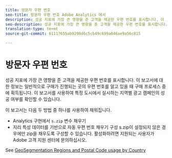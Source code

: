 ```yaml
---
title: 방문자 우편 번호
seo-title: 방문자 우편 번호 Adobe Analytics 에서
description: 성공 지표에 가장 큰 영향을 준 고객을 제공한 우편 번호를 표시합니다. 이 보고서에 대한 정보는 일반적으로 구매가 진행되는 곳의 우편 번호를 알고 있을 때 구매 프로세스 중에 획득됩니다. 이 보고서를 사용하여 특정 도시에서 실시하는 지역별 광고 캠페인의 성공 여부를 확인할 수 있습니다.
seo-description: 성공 지표에 가장 큰 영향을 준 고객을 제공한 우편 번호를 표시합니다. 이 보고서에 대한 정보는 일반적으로 구매가 진행되는 곳의 우편 번호를 알고 있을 때 구매 프로세스 중에 획득됩니다. 이 보고서를 사용하여 특정 도시에서 실시하는 지역별 광고 캠페인의 성공 여부를 확인할 수 있습니다.
translation-type: tm+mt
source-git-commit: 61117655ab9298d6c5cb49c699a046ae9a56c815

---
```



# 방문자 우편 번호

성공 지표에 가장 큰 영향을 준 고객을 제공한 우편 번호를 표시합니다. 이 보고서에 대한 정보는 일반적으로 구매가 진행되는 곳의 우편 번호를 알고 있을 때 구매 프로세스 중에 획득됩니다. 이 보고서를 사용하여 특정 도시에서 실시하는 지역별 광고 캠페인의 성공 여부를 확인할 수 있습니다.

이 보고서는 다음 두 방법 중 하나를 사용하여 채워집니다.

* Analytics 구현에서 `s.zip` 변수 채우기
* 지리 특성 데이터를 기반으로 자동 우편 번호 채우기 구성 s.zip이 설정되지 않은 경우에만 zip을 채우도록 구성할 수 있습니다. 활성화하려면 지원되는 사용자가 Adobe 고객 지원 센터에 문의하십시오.

See [GeoSegmentation Regions and Postal Code usage by Country](reports-geosegmentation-reference.md)

